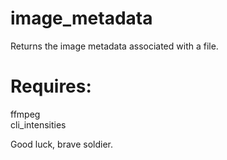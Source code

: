 # image_metadata  
Returns the image metadata associated with a file.  

# Requires:  
ffmpeg  
cli_intensities

Good luck, brave soldier.
